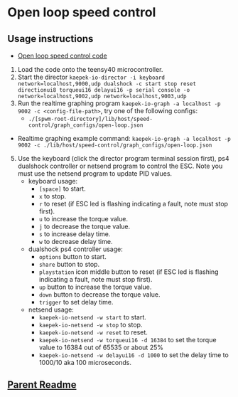 # Open loop speed control

## Usage instructions

- [Open loop speed control code](./teensy-40.ino)

1. Load the code onto the teensy40 microcontroller.
2. Start the director `kaepek-io-director -i keyboard network=localhost,9000,udp dualshock -c start stop reset directionui8 torqueui16 delayui16 -p serial console -o network=localhost,9002,udp network=localhost,9003,udp`
4. Run the realtime graphing program `kaepek-io-graph -a localhost -p 9002 -c <config-file-path>`, try one of the following configs:
    - `./[spwm-root-directory]/lib/host/speed-control/graph_configs/open-loop.json`
- Realtime graphing example command: `kaepek-io-graph -a localhost -p 9002 -c ./lib/host/speed-control/graph_configs/open-loop.json`
5. Use the keyboard (click the director program terminal session first), ps4 dualshock controller or netsend program to control the ESC. Note you must use the netsend program to update PID values.
    - keyboard usage: 
        - `[space]` to start.
        - `x` to stop.
        - `r` to reset (if ESC led is flashing indicating a fault, note must stop first).
        - `u` to increase the torque value.
        - `j` to decrease the torque value.
        - `s` to increase delay time.
        - `w` to decrease delay time.
    - dualshock ps4 controller usage: 
        - `options` button to start.
        - `share` button to stop.
        - `playstation` icon middle button to reset (if ESC led is flashing indicating a fault, note must stop first).
        - `up` button to increase the torque value.
        - `down` button to decrease the torque value.
        - `trigger` to set delay time.
    - netsend usage:
        - `kaepek-io-netsend -w start` to start.
        - `kaepek-io-netsend -w stop` to stop.
        - `kaepek-io-netsend -w reset` to reset.
        - `kaepek-io-netsend -w torqueui16 -d 16384` to set the torque value to 16384 out of 65535 or about 25%
        - `kaepek-io-netsend -w delayui16 -d 1000` to set the delay time to 1000/10 aka 100 microseconds.

## [Parent Readme](../../../../../README.md)